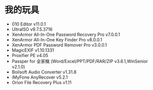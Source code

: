 # 我的玩具
* 010 Editor v11.0.1
* UltraISO v9.7.5.3716
* XenArmor All-In-One Password Recovery Pro v7.0.0.1
* XenArmor All-In-One Key Finder Pro v8.0.0.1
* XenArmor PDF Password Remover Pro v3.0.0.1
* MagicEXIF v1.10.1331
* Proxifier PE v4.05
* Passper for 全家桶 (Word/Excel/PPT/PDF/RAR/ZIP v3.6.1,WinSenior v2.1.0)
* Boilsoft Audio Converter v1.31.8
* iMyFone AnyRecover v5.2.1
* Orion File Recovery Plus v1.11
